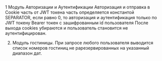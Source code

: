 1 Модуль Авторизации и Аутентификации
Авторизация и отправка в Cookie часть от JWT токена
часть определяется константой SEPARATOR, если равно 0, то авторизация и аутентификация только по JWT токену Bearer
токен с зашифрованным id пользователя
После выхода cookies убираются и пользователь становится не аутентифицирован.

2. Модуль гостиницы.
   При запросе любого пользователя выводится список номеров гостиниц не рарезервированных на указанный диапазон дат.
